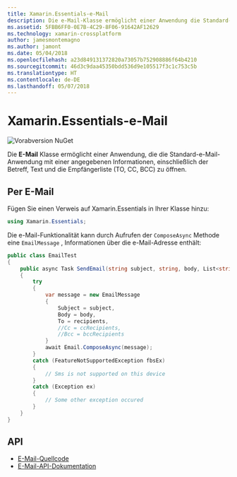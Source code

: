 ```yaml
---
title: Xamarin.Essentials-e-Mail
description: Die e-Mail-Klasse ermöglicht einer Anwendung die Standard-e-Mail-Anwendung mit einer angegebenen Informationen, einschließlich der Betreff, Text und die Empfängerliste (TO, CC, BCC) zu öffnen.
ms.assetid: 5FBB6FF0-0E7B-4C29-8F06-91642AF12629
ms.technology: xamarin-crossplatform
author: jamesmontemagno
ms.author: jamont
ms.date: 05/04/2018
ms.openlocfilehash: a23d849131372820a73057b752908886f64b4210
ms.sourcegitcommit: 46d3c9daa45350bdd536d9e105517f3c1c753c5b
ms.translationtype: HT
ms.contentlocale: de-DE
ms.lasthandoff: 05/07/2018
---
```

# <a name="xamarinessentials-email"></a>Xamarin.Essentials-e-Mail

![Vorabversion NuGet](~/media/shared/pre-release.png)

Die **E-Mail** Klasse ermöglicht einer Anwendung, die die Standard-e-Mail-Anwendung mit einer angegebenen Informationen, einschließlich der Betreff, Text und die Empfängerliste (TO, CC, BCC) zu öffnen.

## <a name="using-email"></a>Per E-Mail

Fügen Sie einen Verweis auf Xamarin.Essentials in Ihrer Klasse hinzu:

```csharp
using Xamarin.Essentials;
```

Die e-Mail-Funktionalität kann durch Aufrufen der `ComposeAsync` Methode eine `EmailMessage` , Informationen über die e-Mail-Adresse enthält:

```csharp
public class EmailTest
{
    public async Task SendEmail(string subject, string, body, List<string> recipients)
    {
        try
        {
            var message = new EmailMessage
            {
                Subject = subject,
                Body = body,
                To = recipients,
                //Cc = ccRecipients,
                //Bcc = bccRecipients
            }
            await Email.ComposeAsync(message);
        }
        catch (FeatureNotSupportedException fbsEx)
        {
            // Sms is not supported on this device
        }
        catch (Exception ex)
        {
            // Some other exception occured
        }
    }
}
```

## <a name="api"></a>API

- [E-Mail-Quellcode](https://github.com/xamarin/Essentials/tree/master/Essentials/Email)
- [E-Mail-API-Dokumentation](xref:Xamarin.Essentials.Email)
